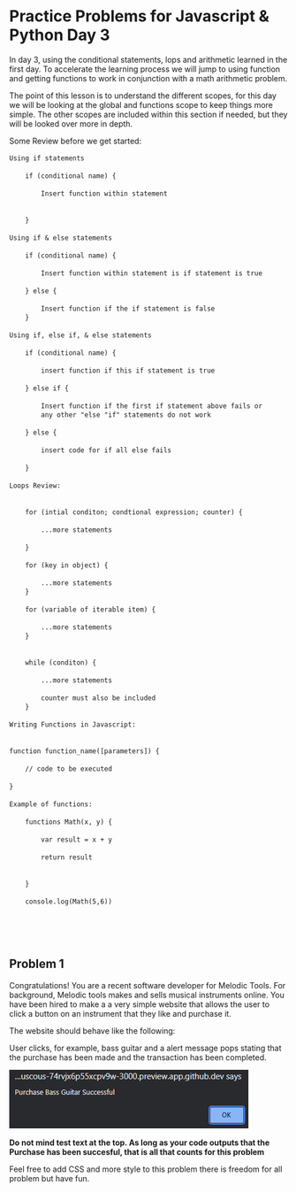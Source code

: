 # Practice Problems for Javascript & Python Day 3



In day 3, using the conditional statements, lops and arithmetic learned in the first day. To accelerate the learning process we will jump to using function and getting functions to work in conjunction with a math arithmetic problem. 

The point of this lesson is to understand the different scopes, for this day we will be looking at the global and functions scope to keep things more simple. The other scopes are included within this section if needed, but they will be looked over more in depth. 

Some Review before we get started: 

```
Using if statements

    if (conditional name) {
        
        Insert function within statement 


    }

Using if & else statements 

    if (conditional name) {

        Insert function within statement is if statement is true

    } else {

        Insert function if the if statement is false 
    }

Using if, else if, & else statements 

    if (conditional name) {

        insert function if this if statement is true 

    } else if {

        Insert function if the first if statement above fails or    
        any other "else "if" statements do not work 

    } else {

        insert code for if all else fails 

    }

Loops Review:


    for (intial conditon; condtional expression; counter) {

        ...more statements

    }

    for (key in object) {

        ...more statements
    }

    for (variable of iterable item) {

        ...more statements
    }


    while (conditon) {

        ...more statements

        counter must also be included
    }

Writing Functions in Javascript: 


function function_name([parameters]) {

    // code to be executed 

}

Example of functions: 

    functions Math(x, y) {

        var result = x + y

        return result


    }

    console.log(Math(5,6))





```

## Problem 1

Congratulations! You are a recent software developer for Melodic Tools. For background, Melodic tools makes and sells musical instruments online. You have been hired to make a a very simple website that allows the user to click a button on an instrument that they like and purchase it. 

The website should behave like the following:

User clicks, for example, bass guitar and a alert message pops stating that the purchase has been made and the transaction has been completed. 

![example](images/day_3_1.png)

**Do not mind test text at the top. As long as your code outputs that the Purchase has been succesful, that is all that counts for this problem**

Feel free to add CSS and more style to this problem there is freedom for all problem but have fun. 